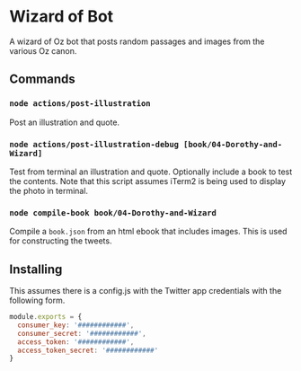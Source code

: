 # Wizard of Bot

A wizard of Oz bot that posts random passages and images from the various Oz
canon.

## Commands

### `node actions/post-illustration`

Post an illustration and quote.

### `node actions/post-illustration-debug [book/04-Dorothy-and-Wizard]`

Test from terminal an illustration and quote. Optionally include a book to test
the contents. Note that this script assumes iTerm2 is being used to display the
photo in terminal.

### `node compile-book book/04-Dorothy-and-Wizard`

Compile a `book.json` from an html ebook that includes images. This is used for
constructing the tweets.

## Installing

This assumes there is a config.js with the Twitter app credentials with the
following form.

```js
module.exports = {
  consumer_key: '############',
  consumer_secret: '############',
  access_token: '############',
  access_token_secret: '############'
}
```

